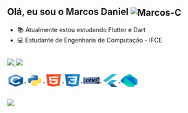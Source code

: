 ## Olá, eu sou o Marcos Daniel  <img align="center" alt="Marcos-C" height="30" width="40" src="https://raw.githubusercontent.com/iampavangandhi/iampavangandhi/master/gifs/Hi.gif">

- 📚 Atualmente estou estudando Flutter e Dart
- 💻 Estudante de Engenharia de Computação - IFCE 

##
  <div>
    <a href="https://github.com/Marcos-111201">
    <img height="180em" src="https://github-readme-stats.vercel.app/api?username=Marcos-111201&show_icons=true&theme=tokyonight&include_all_commits=true&count_private=true"/>
    <img height="180em" src="https://github-readme-stats.vercel.app/api/top-langs/?username=Marcos-111201&layout=compact&langs_count=7&theme=tokyonight"/>
  </div>

  <div style="display: inline_block"><br>
    <img align="center" alt="Marcos-C" height="30" width="40" src="https://raw.githubusercontent.com/devicons/devicon/master/icons/c/c-original.svg">
    <img align="center" alt="Marcos-Python" height="30" width="40" src="https://raw.githubusercontent.com/devicons/devicon/master/icons/python/python-original.svg">
    <img align="center" alt="Marcos-HTML" height="30" width="40" src="https://raw.githubusercontent.com/devicons/devicon/master/icons/html5/html5-original.svg">
    <img align="center" alt="Marcos-CSS" height="30" width="40" src="https://raw.githubusercontent.com/devicons/devicon/master/icons/css3/css3-original.svg">
    <img align="center" alt="Marcos-PHP" height="30" width="40" src="https://raw.githubusercontent.com/devicons/devicon/master/icons/php/php-original.svg">
    <img align="center" alt="Marcos-Python" height="30" width="40" src="https://raw.githubusercontent.com/devicons/devicon/master/icons/flutter/flutter-original.svg">
    <img align="center" alt="Marcos-Python" height="30" width="40" src="https://raw.githubusercontent.com/devicons/devicon/master/icons/dart/dart-original.svg">
  </div>

##
<!-- ## Contatos -->
  <div> 
    <a href = "marcos.daniel05@aluno.ifce.edu.br"><img src="https://img.shields.io/badge/Gmail-D14836?style=for-the-badge&logo=gmail&logoColor=white" target="_blank"></a>
    <!--   ![Snake animation](https://github.com/Marcos-111201/Marcos-111201/blob/output/github-contribution-grid-snake.svg) -->
  </div>
